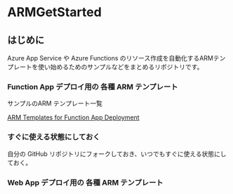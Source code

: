 # ARMGetStarted

## はじめに
Azure App Service や Azure Functions のリソース作成を自動化するARMテンプレートを使い始めるためのサンプルなどをまとめるリポジトリです。

### Function App デプロイ用の 各種 ARM テンプレート

サンプルのARM テンプレート一覧

[ARM Templates for Function App Deployment](https://learn.microsoft.com/ja-jp/samples/azure-samples/function-app-arm-templates/arm-templates-for-function-app-deployment/?ns-enrollment-type=Collection&ns-enrollment-id=5myt1yx0wp7wz)

### すぐに使える状態にしておく

自分の GitHub リポジトリにフォークしておき、いつでもすぐに使える状態にしておく。

### Web App デプロイ用の 各種 ARM テンプレート



